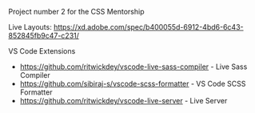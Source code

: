 Project number 2 for the CSS Mentorship

Live Layouts: https://xd.adobe.com/spec/b400055d-6912-4bd6-6c43-852845fb9c47-c231/

VS Code Extensions
* https://github.com/ritwickdey/vscode-live-sass-compiler - Live Sass Compiler
* https://github.com/sibiraj-s/vscode-scss-formatter - VS Code SCSS Formatter
* https://github.com/ritwickdey/vscode-live-server - Live Server
